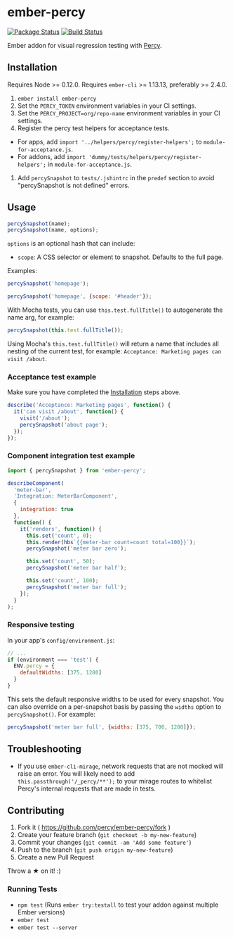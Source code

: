 # ember-percy

[![Package Status](https://img.shields.io/npm/v/ember-percy.svg)](https://www.npmjs.com/package/ember-percy)
[![Build Status](https://travis-ci.org/percy/ember-percy.svg?branch=master)](https://travis-ci.org/percy/ember-percy)

Ember addon for visual regression testing with [Percy](https://percy.io).

## Installation

Requires Node >= 0.12.0.
Requires `ember-cli` >= 1.13.13, preferably >= 2.4.0.

1. `ember install ember-percy`
1. Set the `PERCY_TOKEN` environment variables in your CI settings.
1. Set the `PERCY_PROJECT=org/repo-name` environment variables in your CI settings.
1. Register the percy test helpers for acceptance tests.
  * For apps, add `import '../helpers/percy/register-helpers';` to `module-for-acceptance.js`.
  * For addons, add `import 'dummy/tests/helpers/percy/register-helpers';` in `module-for-acceptance.js`.
1. Add `percySnapshot` to `tests/.jshintrc` in the `predef` section to avoid "percySnapshot is not defined" errors.

## Usage

```javascript
percySnapshot(name);
percySnapshot(name, options);
```

`options` is an optional hash that can include:

* `scope`: A CSS selector or element to snapshot. Defaults to the full page.

Examples:

```javascript
percySnapshot('homepage');
```

```javascript
percySnapshot('homepage', {scope: '#header'});
```

With Mocha tests, you can use `this.test.fullTitle()` to autogenerate the name arg, for example:

```javascript
percySnapshot(this.test.fullTitle());
```

Using Mocha's `this.test.fullTitle()` will return a name that includes all nesting of the current
test, for example: `Acceptance: Marketing pages can visit /about`.

### Acceptance test example

Make sure you have completed the [Installation](#installation) steps above.

```javascript
describe('Acceptance: Marketing pages', function() {
  it('can visit /about', function() {
    visit('/about');
    percySnapshot('about page');
  });
});
```

### Component integration test example

```javascript
import { percySnapshot } from 'ember-percy';

describeComponent(
  'meter-bar',
  'Integration: MeterBarComponent',
  {
    integration: true
  },
  function() {
    it('renders', function() {
      this.set('count', 0);
      this.render(hbs`{{meter-bar count=count total=100}}`);
      percySnapshot('meter bar zero');

      this.set('count', 50);
      percySnapshot('meter bar half');

      this.set('count', 100);
      percySnapshot('meter bar full');
    });
  }
);
```

### Responsive testing

In your app's `config/environment.js`:

```javascript
// ...
if (environment === 'test') {
  ENV.percy = {
    defaultWidths: [375, 1280]
  }
}
```

This sets the default responsive widths to be used for every snapshot. You can also override on a
per-snapshot basis by passing the `widths` option to `percySnapshot()`. For example:

```javascript
percySnapshot('meter bar full', {widths: [375, 700, 1280]});
```

## Troubleshooting

* If you use `ember-cli-mirage`, network requests that are not mocked will raise an error.
  You will likely need to add `this.passthrough('/_percy/**');` to your mirage routes to whitelist
  Percy's internal requests that are made in tests.

## Contributing

1. Fork it ( https://github.com/percy/ember-percy/fork )
2. Create your feature branch (`git checkout -b my-new-feature`)
3. Commit your changes (`git commit -am 'Add some feature'`)
4. Push to the branch (`git push origin my-new-feature`)
5. Create a new Pull Request

Throw a ★ on it! :)

### Running Tests

* `npm test` (Runs `ember try:testall` to test your addon against multiple Ember versions)
* `ember test`
* `ember test --server`
